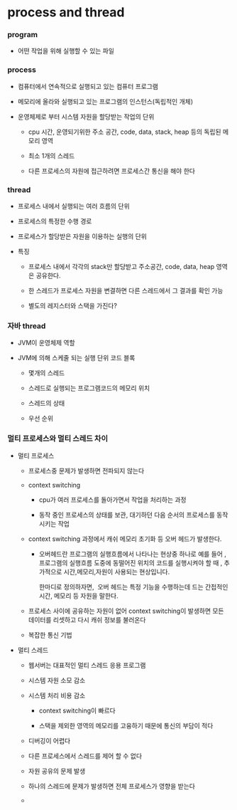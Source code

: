 # process and thread

### program

- 어떤 작업을 위해 실행할 수 있는 파일

### process

- 컴퓨터에서 연속적으로 실행되고 있는 컴퓨터 프로그램

- 메모리에 올라와 실행되고 있는 프로그램의 인스턴스(독립적인 개체)

- 운영체제로 부터 시스템 자원을 할당받는 작업의 단위
  
  - cpu 시간, 운영되기위한 주소 공간, code, data, stack, heap 등의 독립된 메모리 영역
  
  - 최소 1개의 스레드
  
  - 다른 프로세스의 자원에 접근하려면 프로세스간 통신을 해야 한다

### thread

- 프로세스 내에서 실행되는 여러 흐름의 단위

- 프로세스의 특정한 수행 경로

- 프로세스가 할당받은 자원을 이용하는 실행의 단위

- 특징
  
  - 프로세스 내에서 각각의 stack만 할당받고 주소공간, code, data, heap 영역은 공유한다.
  
  - 한 스레드가 프로세스 자원을 변결하면 다른 스레드에서 그 결과를 확인 가능
  
  - 별도의 레지스터와 스택을 가진다?

### 자바 thread

- JVM이 운영체제 역할

- JVM에 의해 스케줄 되는 실행 단위 코드 블록
  
  - 몇개의 스레드
  
  - 스레드로 실행되는 프로그램코드의 메모리 위치
  
  - 스레드의 상태
  
  - 우선 순위

### 멀티 프로세스와 멀티 스레드 차이

- 멀티 프로세스
  
  - 프로세스중 문제가 발생하면 전파되지 않는다
  
  - context switching
    
    - cpu가 여러 프로세스를 돌아가면서 작업을 처리하는 과정
    
    - 동작 중인 프로세스의 상태를 보관, 대기하던 다음 순서의 프로세스를 동작시키는 작업
  
  - context switching 과정에서 캐쉬 메모리 초기화 등 오버 헤드가 발생한다.
    
    - 오버헤드란 프로그램의 실행흐름에서 나타나는 현상중 하나로 예를 들어 , 프로그램의 실행흐름 도중에 동떨어진 위치의 코드를 실행시켜야 할 때 , 추가적으로 시간,메모리,자원이 사용되는 현상입니다.
      
      한마디로 정의하자면,  오버 헤드는 특정 기능을 수행하는데 드는 간접적인 시간, 메모리 등 자원을 말한다.
  
  - 프로세스 사이에 공유하는 자원이  없어 context switching이 발생하면 모든 데이터를 리셋하고 다시 캐쉬 정보를 불러온다
  
  - 복잡한 통신 기법

- 멀티 스레드
  
  - 웹서버는 대표적인 멀티 스레드 응용 프로그램
  
  - 시스템 자원 소모 감소
  
  - 시스템 처리 비용 감소
    
    - context switching이 빠르다
    
    - 스택을 제외한 영역의 메모리를 고융하기 때문에 통신의 부담이 적다
  
  - 디버깅이 어렵다
  
  - 다른 프로세스에서 스레드를 제어 할 수 없다
  
  - 자원 공유의 문제 발생
  
  - 하나의 스레드에 문제가 발생하면 전체 프로세스가 영향을 받는다
  
  - 
